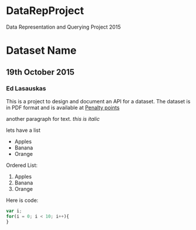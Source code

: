 # DataRepProject
Data Representation and Querying Project 2015
# Dataset Name
## 19th October 2015
### Ed Lasauskas

This is a project to design and document an API for a dataset. The dataset is in PDF format and is available at
[Penalty points](http://www.rsa.ie/Documents/PenaltyPointsStats/2009/Jan/analysis%20of%20%20penalty%20points%20(current)%20issued%20-%20%20(cumulative)%202009.pdf)

another paragraph for text. *this is italic*

lets have a list
- Apples
- Banana
- Orange

Ordered List:

1. Apples
2. Banana
3. Orange

Here is code:
```js
var i;
for(i = 0; i < 10; i++){
}
```
